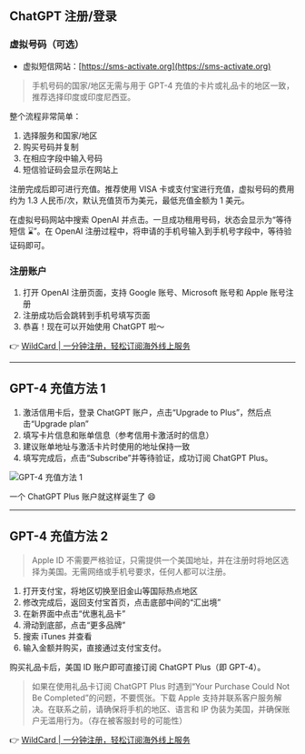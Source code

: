 ## ChatGPT 注册/登录

### 虚拟号码（可选）

- 虚拟短信网站：[https://sms-activate.org](https://sms-activate.org)

> 手机号码的国家/地区无需与用于 GPT-4 充值的卡片或礼品卡的地区一致，推荐选择印度或印度尼西亚。

整个流程非常简单：

1. 选择服务和国家/地区  
2. 购买号码并复制  
3. 在相应字段中输入号码  
4. 短信验证码会显示在网站上  

注册完成后即可进行充值。推荐使用 VISA 卡或支付宝进行充值，虚拟号码的费用约为 1.3 人民币/次，默认充值货币为美元，最低充值金额为 1 美元。

在虚拟号码网站中搜索 OpenAI 并点击。一旦成功租用号码，状态会显示为“等待短信 ⌛️”。在 OpenAI 注册过程中，将申请的手机号输入到手机号字段中，等待验证码即可。

### 注册账户

1. 打开 OpenAI 注册页面，支持 Google 账号、Microsoft 账号和 Apple 账号注册  
2. 注册成功后会跳转到手机号填写页面  
3. 恭喜！现在可以开始使用 ChatGPT 啦～

👉 [WildCard | 一分钟注册，轻松订阅海外线上服务](https://bit.ly/bewildcard)

---

## GPT-4 充值方法 1

1. 激活信用卡后，登录 ChatGPT 账户，点击“Upgrade to Plus”，然后点击“Upgrade plan”  
2. 填写卡片信息和账单信息（参考信用卡激活时的信息）  
3. 建议账单地址与激活卡片时使用的地址保持一致  
4. 填写完成后，点击“Subscribe”并等待验证，成功订阅 ChatGPT Plus。

![GPT-4 充值方法 1](https://cdn.jsdelivr.net/gh/donttal/imgbed/img/gptRegister1.png)

一个 ChatGPT Plus 账户就这样诞生了 😄

---

## GPT-4 充值方法 2

> Apple ID 不需要严格验证，只需提供一个美国地址，并在注册时将地区选择为美国。无需网络或手机号要求，任何人都可以注册。

1. 打开支付宝，将地区切换至旧金山等国际热点地区  
2. 修改完成后，返回支付宝首页，点击底部中间的“汇出境”  
3. 在新界面中点击“优惠礼品卡”  
4. 滑动到底部，点击“更多品牌”  
5. 搜索 iTunes 并查看  
6. 输入金额并购买，直接通过支付宝支付。

购买礼品卡后，美国 ID 账户即可直接订阅 ChatGPT Plus（即 GPT-4）。

> 如果在使用礼品卡订阅 ChatGPT Plus 时遇到“Your Purchase Could Not Be Completed”的问题，不要慌张。下载 Apple 支持并联系客户服务解决。在联系之前，请确保将手机的地区、语言和 IP 伪装为美国，并确保账户无滥用行为。（存在被客服封号的可能性）

👉 [WildCard | 一分钟注册，轻松订阅海外线上服务](https://bit.ly/bewildcard)